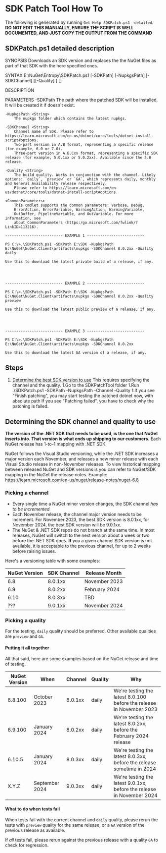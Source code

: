 # SDK Patch Tool How To

The following is generated by running `Get-Help SDKPatch.ps1 -detailed`. **DO NOT EDIT THIS MANUALLY, ENSURE THE SCRIPT IS WELL DOCUMENTED, AND JUST COPY THE OUTPUT FROM THE COMMAND**

## SDKPatch.ps1 detailed description
    
SYNOPSIS
    Downloads an SDK version and replaces the the NuGet files as part of that SDK with the here specified ones.
    
    
SYNTAX
    E:\NuGet\Entropy\SDKPatch.ps1 [-SDKPath] <String> [-NupkgsPath] <String> [-SDKChannel] <String> [[-Quality] <String>] [<CommonParameters>]
    
    
DESCRIPTION
    

PARAMETERS
    -SDKPath <String>
        The path where the patched SDK will be installed. It will be created it if doesn't exist.
        
    -NupkgsPath <String>
        The nupkgs folder which contains the latest nupkgs.
        
    -SDKChannel <String>
        Channel name of SDK. Please refer to https://learn.microsoft.com/en-us/dotnet/core/tools/dotnet-install-script#options. 
        Two-part version in A.B format, representing a specific release (for example, 6.0 or 7.0). 
        Three-part version in A.B.Cxx format, representing a specific SDK release (for example, 5.0.1xx or 5.0.2xx). Available since the 5.0 release.

    -Quality <String>
        The build quality. Works in conjunction with the channel. Likely options: `daily`, `preview` or `GA`, which represents daily, monthly and General Availability release respectively.
        Please refer to https://learn.microsoft.com/en-us/dotnet/core/tools/dotnet-install-script#options.

    <CommonParameters>
        This cmdlet supports the common parameters: Verbose, Debug,
        ErrorAction, ErrorVariable, WarningAction, WarningVariable,
        OutBuffer, PipelineVariable, and OutVariable. For more information, see
        about_CommonParameters (https:/go.microsoft.com/fwlink/?LinkID=113216).

    -------------------------- EXAMPLE 1 --------------------------

    PS C:\>.\SDKPatch.ps1 -SDKPath E:\SDK -NupkgsPath E:\NuGet\NuGet.Client\artifacts\nupkgs -SDKChannel 8.0.2xx -Quality daily

    Use this to download the latest private build of a release, if any.




    -------------------------- EXAMPLE 2 --------------------------

    PS C:\>.\SDKPatch.ps1 -SDKPath E:\SDK -NupkgsPath E:\NuGet\NuGet.Client\artifacts\nupkgs -SDKChannel 8.0.2xx -Quality preview

    Use this to download the latest public preview of a release, if any.




    -------------------------- EXAMPLE 3 --------------------------

    PS C:\>.\SDKPatch.ps1 -SDKPath E:\SDK -NupkgsPath E:\NuGet\NuGet.Client\artifacts\nupkgs -SDKChannel 8.0.2xx

    Use this to download the latest GA version of a release, if any.

## Steps

1. [Determine the best SDK version to use](#determining-the-sdk-channel-and-quality-to-use) This requires specifying the channel and the quality.
1.Go to the SDKPatchTool folder
1.Run .\SDKPatch.ps1 -SDKPath <sdk path> -NupkgsPath <nupks path> -Channel <Channel Id> -Quality <quality>
1.If you see "Finish patching", you may start testing the patched dotnet now, with absolute path
  If you see "Patching failed", you have to check why the patching is failed.

## Determining the SDK channel and quality to use

**The version of the .NET SDK that needs to be used, is the one that NuGet inserts into. That version is what ends up shipping to our customers.**
Each NuGet release has 1-to-1 mapping with .NET SDK.

NuGet follows the Visual Studio versioning, while the .NET SDK increases a major version each November, and releases a new minor release with each Visual Studio release in non-November releases.
To view historical mapping between released NuGet and SDK versions is you can refer to NuGet/SDK mapping in the NuGet the release notes. Example: <https://learn.microsoft.com/en-us/nuget/release-notes/nuget-6.8>

### Picking a channel

- Every single time a NuGet minor version changes, the SDK channel *has to be incremented*
- Each November release, the channel major version needs to be increment. For November 2023, the best SDK version is 8.0.1xx, for November 2024, the best SDK version will be 9.0.1xx.
- The NuGet & .NET SDK repos do not branch at the same time. In most releases, NuGet will switch to the next version about a week or two before the .NET SDK does.
  **If** you a given channel SDK version is not available, it is acceptable to the previous channel, for up to 2 weeks before raising issues.

Here's a versioning table with some examples:

| NuGet Version | SDK Channel | Release Month |
|---------------|-------------|------------------|
| 6.8 |  8.0.1xx | November 2023 |
| 6.9 | 8.0.2xx | February 2024 |
| 6.10 | 8.0.3xx | TBD |
| ??? | 9.0.1xx | November 2024 |

### Picking a quality

For the testing, `daily` quality should be preferred. Other available qualities are `preview` and `GA`. 

#### Putting it all together

All that said, here are some examples based on the NuGet release and time of testing.

| NuGet Version | When | Channel | Quality | Why |
|---------------|------|---------|---------|-----|
| 6.8.100 |October 2023 | 8.0.1xx | daily | We're testing the latest 8.0.100 before the release in November 2023 |
| 6.9.100 | January 2024 | 8.0.2xx | daily | We're testing the latest 8.0.2xx, before the February 2024 release |
| 6.10.5 | January 2024 | 8.0.3xx | daily | We're testing the latest 8.0.3xx, before the release sometime in 2024 |
| X.Y.Z | September 2024 | 9.0.3xx | daily | We're testing the latest 9.0.1xx, before the release in November 2024 |

#### What to do when tests fail

When tests fail with the current channel and `daily` quality, please rerun the tests with `preview` quality for the same release, or a `GA` version of the previous release as available.

If *all* tests fail, please rerun against the previous release with a quality `GA` to check for regression.
